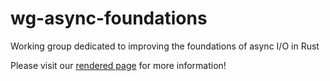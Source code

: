 # wg-async-foundations

Working group dedicated to improving the foundations of async I/O in Rust

Please visit our [rendered page] for more information!

[rendered page]: https://rust-lang.github.io/wg-async-foundations/
